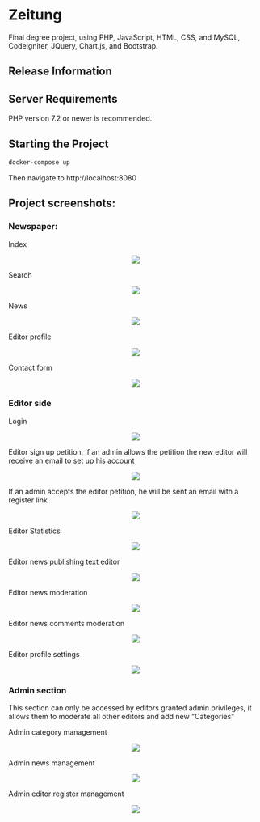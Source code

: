 # Zeitung

Final degree project, using PHP, JavaScript, HTML, CSS, and MySQL, CodeIgniter, JQuery, Chart.js, and Bootstrap.

## Release Information

## Server Requirements

PHP version 7.2 or newer is recommended.

## Starting the Project

```bash
docker-compose up
```

Then navigate to http://localhost:8080

## Project screenshots:

### Newspaper:

Index

<div align="center" >
  <img src="doc/inicio.png" />
</div>

Search

<div align="center" >
  <img src="doc/busqueda.png" />
</div>

News

<div align="center" >
  <img src="doc/noticia.png" />
</div>

Editor profile

<div align="center" >
  <img src="doc/perfil.png" />
</div>

Contact form

<div align="center" >
  <img src="doc/contacto.png" />
</div>

### Editor side

Login

<div align="center" >
  <img src="doc/login.png" />
</div>

Editor sign up petition, if an admin allows the petition the new editor will receive an email to set up his account

<div align="center" >
  <img src="doc/registro.png" />
</div>

If an admin accepts the editor petition, he will be sent an email with a register link

<div align="center" >
  <img src="doc/editor_registro.png" />
</div>

Editor Statistics

<div align="center" >
  <img src="doc/editor_estadisticas.png" />
</div>

Editor news publishing text editor

<div align="center" >
  <img src="doc/editor_publicar_noticia.png" />
</div>

Editor news moderation

<div align="center" >
  <img src="doc/editor_moderar_noticias.png" />
</div>

Editor news comments moderation

<div align="center" >
  <img src="doc/editor_moderar_comentarios.png" />
</div>

Editor profile settings

<div align="center" >
  <img src="doc/editor_perfil.png" />
</div>

### Admin section

This section can only be accessed by editors granted admin privileges, it allows them to moderate all other editors and add new "Categories"

Admin category management

<div align="center" >
  <img src="doc/admin_categorias.png" />
</div>

Admin news management

<div align="center" >
  <img src="doc/admin_noticias.png" />
</div>

Admin editor register management

<div align="center" >
  <img src="doc/admin_solicitudes.png" />
</div>
